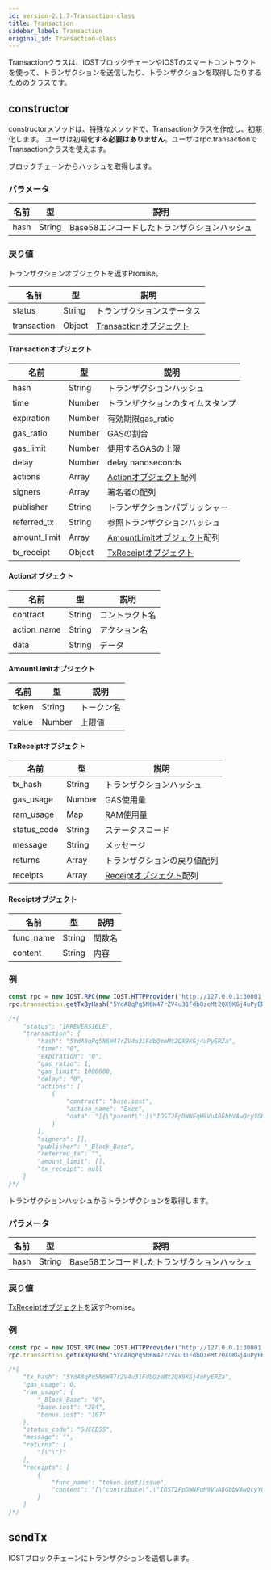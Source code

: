 ```yaml
---
id: version-2.1.7-Transaction-class
title: Transaction
sidebar_label: Transaction
original_id: Transaction-class
---
```


Transactionクラスは、IOSTブロックチェーンやIOSTのスマートコントラクトを使って、トランザクションを送信したり、トランザクションを取得したりするためのクラスです。

## constructor
constructorメソッドは、特殊なメソッドで、Transactionクラスを作成し、初期化します。
ユーザは初期化<b>する必要はありません</b>。ユーザはrpc.transactionでTransactionクラスを使えます。

ブロックチェーンからハッシュを取得します。

### パラメータ
名前             |型       |説明 
----                |--         |--
hash 		|String          | Base58エンコードしたトランザクションハッシュ

### 戻り値
トランザクションオブジェクトを返すPromise。

名前             |型       |説明 
----                |--         |--
status 		|String          | トランザクションステータス
transaction |Object 		 | [Transactionオブジェクト](Blockchain-class.md#transaction-object)

#### Transactionオブジェクト
名前             |型       |説明
----                |--         |--
hash 			|String          | トランザクションハッシュ
time 			|Number 		 | トランザクションのタイムスタンプ
expiration 		|Number          | 有効期限gas_ratio 		|Number          | GAS比率gas_limit  		|Number          | GAS上限delay 			|Number          | 遅延時間(ナノ秒)
gas_ratio 		|Number          | GASの割合
gas_limit  		|Number          | 使用するGASの上限
delay 			|Number          | delay nanoseconds
actions 		|Array           | [Actionオブジェクト](#action-object)配列
signers 		|Array           | 署名者の配列
publisher 		|String          | トランザクションパブリッシャー
referred_tx 	|String          | 参照トランザクションハッシュ
amount_limit	|Array			 | [AmountLimitオブジェクト](#amountlimit-object)配列
tx_receipt 		|Object          | [TxReceiptオブジェクト](#txreceipt-object)


#### Actionオブジェクト
名前             |型       |説明 
----                |--         |--
contract 			|String          | コントラクト名
action_name 			|String 		 | アクション名
data 		|String          | データ

#### AmountLimitオブジェクト
名前             |型       |説明 
----                |--         |--
token 			|String          | トークン名
value 			|Number 		 | 上限値

#### TxReceiptオブジェクト
名前             |型       |説明 
----                |--         |--
tx_hash 			|String          | トランザクションハッシュ
gas_usage 			|Number 		 | GAS使用量
ram_usage 		|Map          | RAM使用量
status_code 		|String          | ステータスコード
message  		|String          | メッセージ
returns 			|Array          | トランザクションの戻り値配列
receipts 		|Array           | [Receiptオブジェクト](#receipt-object)配列

#### Receiptオブジェクト
名前             |型       |説明 
----                |--         |--
func_name 			|String          | 関数名
content 			|String 		 | 内容

### 例
```javascript
const rpc = new IOST.RPC(new IOST.HTTPProvider('http://127.0.0.1:30001'));
rpc.transaction.getTxByHash("5YdA8qPq5N6W47rZV4u31FdbQzeMt2QX9KGj4uPyERZa").then(console.log);

/*{
	"status": "IRREVERSIBLE",
	"transaction": {
		"hash": "5YdA8qPq5N6W47rZV4u31FdbQzeMt2QX9KGj4uPyERZa",
		"time": "0",
		"expiration": "0",
		"gas_ratio": 1,
		"gas_limit": 1000000,
		"delay": "0",
		"actions": [
			{
				"contract": "base.iost",
				"action_name": "Exec",
				"data": "[{\"parent\":[\"IOST2FpDWNFqH9VuA8GbbVAwQcyYGHZxFeiTwSyaeyXnV84yJZAG7A\", \"0\"]}]"
			}
		],
		"signers": [],
		"publisher": "_Block_Base",
		"referred_tx": "",
		"amount_limit": [],
		"tx_receipt": null
	}
}*/
```

トランザクションハッシュからトランザクションを取得します。

### パラメータ
名前             |型       |説明 
----                |--         |--
hash 		|String          | Base58エンコードしたトランザクションハッシュ

### 戻り値
[TxReceiptオブジェクト](#txreceipt-object)を返すPromise。

### 例
```javascript
const rpc = new IOST.RPC(new IOST.HTTPProvider('http://127.0.0.1:30001'));
rpc.transaction.getTxByHash("5YdA8qPq5N6W47rZV4u31FdbQzeMt2QX9KGj4uPyERZa").then(console.log);

/*{
	"tx_hash": "5YdA8qPq5N6W47rZV4u31FdbQzeMt2QX9KGj4uPyERZa",
	"gas_usage": 0,
	"ram_usage": {
		"_Block_Base": "0",
		"base.iost": "284",
		"bonus.iost": "107"
	},
	"status_code": "SUCCESS",
	"message": "",
	"returns": [
		"[\"\"]"
	],
	"receipts": [
		{
			"func_name": "token.iost/issue",
			"content": "[\"contribute\",\"IOST2FpDWNFqH9VuA8GbbVAwQcyYGHZxFeiTwSyaeyXnV84yJZAG7A\",\"900\"]"
		}
	]
}*/
```

## sendTx
IOSTブロックチェーンにトランザクションを送信します。
